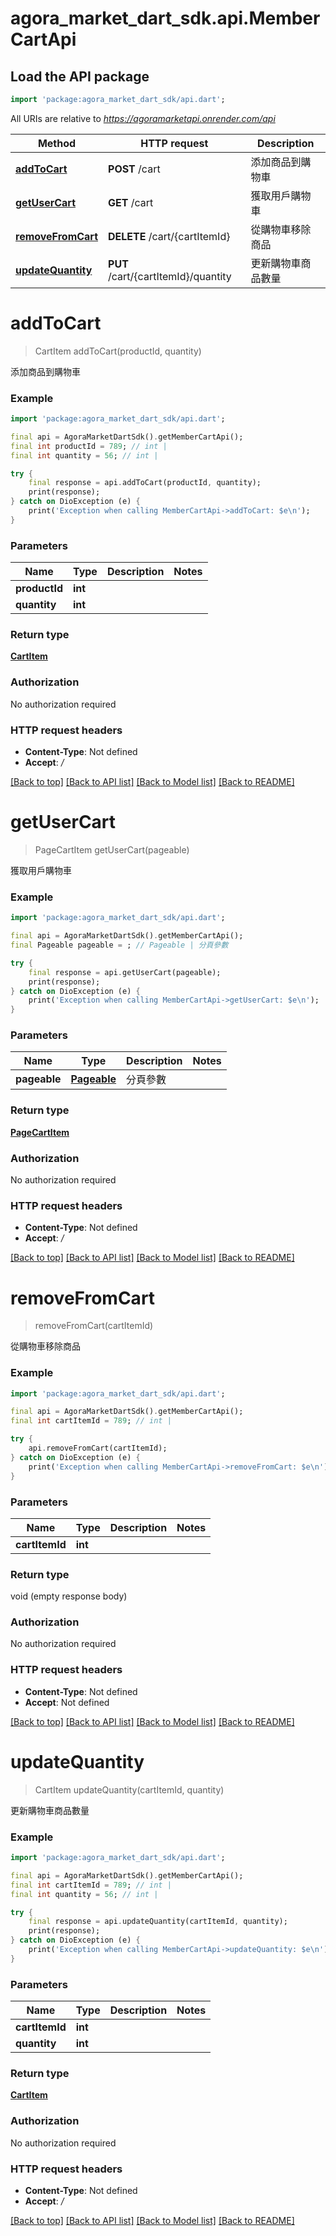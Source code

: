 # agora_market_dart_sdk.api.MemberCartApi

## Load the API package
```dart
import 'package:agora_market_dart_sdk/api.dart';
```

All URIs are relative to *https://agoramarketapi.onrender.com/api*

Method | HTTP request | Description
------------- | ------------- | -------------
[**addToCart**](MemberCartApi.md#addtocart) | **POST** /cart | 添加商品到購物車
[**getUserCart**](MemberCartApi.md#getusercart) | **GET** /cart | 獲取用戶購物車
[**removeFromCart**](MemberCartApi.md#removefromcart) | **DELETE** /cart/{cartItemId} | 從購物車移除商品
[**updateQuantity**](MemberCartApi.md#updatequantity) | **PUT** /cart/{cartItemId}/quantity | 更新購物車商品數量


# **addToCart**
> CartItem addToCart(productId, quantity)

添加商品到購物車

### Example
```dart
import 'package:agora_market_dart_sdk/api.dart';

final api = AgoraMarketDartSdk().getMemberCartApi();
final int productId = 789; // int | 
final int quantity = 56; // int | 

try {
    final response = api.addToCart(productId, quantity);
    print(response);
} catch on DioException (e) {
    print('Exception when calling MemberCartApi->addToCart: $e\n');
}
```

### Parameters

Name | Type | Description  | Notes
------------- | ------------- | ------------- | -------------
 **productId** | **int**|  | 
 **quantity** | **int**|  | 

### Return type

[**CartItem**](CartItem.md)

### Authorization

No authorization required

### HTTP request headers

 - **Content-Type**: Not defined
 - **Accept**: */*

[[Back to top]](#) [[Back to API list]](../README.md#documentation-for-api-endpoints) [[Back to Model list]](../README.md#documentation-for-models) [[Back to README]](../README.md)

# **getUserCart**
> PageCartItem getUserCart(pageable)

獲取用戶購物車

### Example
```dart
import 'package:agora_market_dart_sdk/api.dart';

final api = AgoraMarketDartSdk().getMemberCartApi();
final Pageable pageable = ; // Pageable | 分頁參數

try {
    final response = api.getUserCart(pageable);
    print(response);
} catch on DioException (e) {
    print('Exception when calling MemberCartApi->getUserCart: $e\n');
}
```

### Parameters

Name | Type | Description  | Notes
------------- | ------------- | ------------- | -------------
 **pageable** | [**Pageable**](.md)| 分頁參數 | 

### Return type

[**PageCartItem**](PageCartItem.md)

### Authorization

No authorization required

### HTTP request headers

 - **Content-Type**: Not defined
 - **Accept**: */*

[[Back to top]](#) [[Back to API list]](../README.md#documentation-for-api-endpoints) [[Back to Model list]](../README.md#documentation-for-models) [[Back to README]](../README.md)

# **removeFromCart**
> removeFromCart(cartItemId)

從購物車移除商品

### Example
```dart
import 'package:agora_market_dart_sdk/api.dart';

final api = AgoraMarketDartSdk().getMemberCartApi();
final int cartItemId = 789; // int | 

try {
    api.removeFromCart(cartItemId);
} catch on DioException (e) {
    print('Exception when calling MemberCartApi->removeFromCart: $e\n');
}
```

### Parameters

Name | Type | Description  | Notes
------------- | ------------- | ------------- | -------------
 **cartItemId** | **int**|  | 

### Return type

void (empty response body)

### Authorization

No authorization required

### HTTP request headers

 - **Content-Type**: Not defined
 - **Accept**: Not defined

[[Back to top]](#) [[Back to API list]](../README.md#documentation-for-api-endpoints) [[Back to Model list]](../README.md#documentation-for-models) [[Back to README]](../README.md)

# **updateQuantity**
> CartItem updateQuantity(cartItemId, quantity)

更新購物車商品數量

### Example
```dart
import 'package:agora_market_dart_sdk/api.dart';

final api = AgoraMarketDartSdk().getMemberCartApi();
final int cartItemId = 789; // int | 
final int quantity = 56; // int | 

try {
    final response = api.updateQuantity(cartItemId, quantity);
    print(response);
} catch on DioException (e) {
    print('Exception when calling MemberCartApi->updateQuantity: $e\n');
}
```

### Parameters

Name | Type | Description  | Notes
------------- | ------------- | ------------- | -------------
 **cartItemId** | **int**|  | 
 **quantity** | **int**|  | 

### Return type

[**CartItem**](CartItem.md)

### Authorization

No authorization required

### HTTP request headers

 - **Content-Type**: Not defined
 - **Accept**: */*

[[Back to top]](#) [[Back to API list]](../README.md#documentation-for-api-endpoints) [[Back to Model list]](../README.md#documentation-for-models) [[Back to README]](../README.md)

